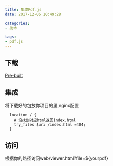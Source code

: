 ```yaml
---
title: 集成Pdf.js
date: 2017-12-06 10:49:28

categories:
- 技术

tags:
- pdf.js
---
```


## 下载

[Pre-built][1]

## 集成

将下载好的包放你项目的里,nginx配置
```
  location / {
    # 没找到对应html返回index.html
    try_files $uri /index.html =404;
  }
```

## 访问

根据你的路径访问web/viewer.html?file=${yourpdf}

[1]: https://mozilla.github.io/pdf.js/getting_started/
